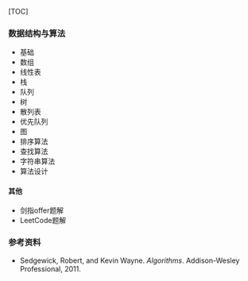 [TOC]

### 数据结构与算法

- 基础
- 数组
- 线性表
- 栈
- 队列
- 树
- 散列表
- 优先队列
- 图
- 排序算法
- 查找算法
- 字符串算法
- 算法设计



#### 其他

- 剑指offer题解
- LeetCode题解











### 参考资料

- Sedgewick, Robert, and Kevin Wayne. _Algorithms_. Addison-Wesley Professional, 2011.















